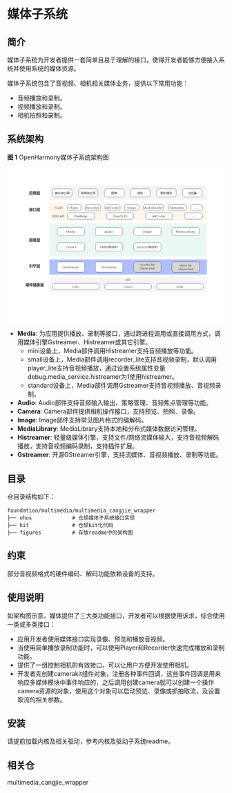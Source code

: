 # 媒体子系统

## 简介

媒体子系统为开发者提供一套简单且易于理解的接口，使得开发者能够方便接入系统并使用系统的媒体资源。

媒体子系统包含了音视频、相机相关媒体业务，提供以下常用功能：

-   音频播放和录制。
-   视频播放和录制。
-   相机拍照和录制。

## 系统架构

**图 1**  OpenHarmony媒体子系统架构图

![](figures/OpenHarmony媒体架构图.png)

- **Media**: 为应用提供播放、录制等接口，通过跨进程调用或直接调用方式，调用媒体引擎Gstreamer、Histreamer或其它引擎。
  - mini设备上，Media部件调用Histreamer支持音频播放等功能。
  - small设备上，Media部件调用recorder_lite支持音视频录制，默认调用player_lite支持音视频播放，通过设置系统属性变量debug.media_service.histreamer为1使用histreamer。
  - standard设备上，Media部件调用Gstreamer支持音视频播放、音视频录制。
- **Audio**: Audio部件支持音频输入输出、策略管理、音频焦点管理等功能。
- **Camera**: Camera部件提供相机操作接口，支持预览、拍照、录像。
- **Image**: Image部件支持常见图片格式的编解码。
- **MediaLibrary**: MediaLibrary支持本地和分布式媒体数据访问管理。
- **Histreamer**: 轻量级媒体引擎，支持文件/网络流媒体输入，支持音视频解码播放，支持音视频编码录制，支持插件扩展。
- **Gstreamer**: 开源GStreamer引擎，支持流媒体、音视频播放、录制等功能。

## 目录

仓目录结构如下：

```
foundation/multimedia/multimedia_cangjie_wrapper
├── ohos             # 仓颉媒体子系统接口实现
├── kit              # 仓颉kit化代码
├── figures          # 存放readme中的架构图
```

## 约束

部分音视频格式的硬件编码、解码功能依赖设备的支持。

## 使用说明

如架构图示意，媒体提供了三大类功能接口，开发者可以根据使用诉求，综合使用一类或多类接口：

-   应用开发者使用媒体接口实现录像、预览和播放音视频。
-   当使用简单播放录制功能时，可以使用Player和Recorder快速完成播放和录制功能。
-   提供了一组控制相机的有效接口，可以让用户方便开发使用相机。
-   开发者先创建camerakit组件对象，注册各种事件回调，这些事件回调是用来响应多媒体模块中事件响应的，之后调用创建camera就可以创建一个操作camera资源的对象，使用这个对象可以启动预览、录像或抓拍取流，及设置取流的相关参数。

## 安装

请提前加载内核及相关驱动，参考内核及驱动子系统readme。

## 相关仓

multimedia_cangjie_wrapper